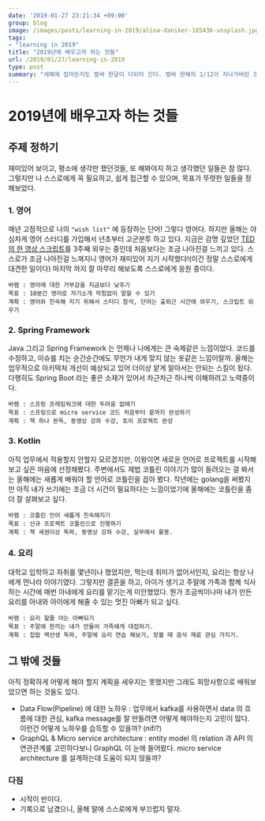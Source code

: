 ```yaml
---
date: '2019-01-27 23:21:34 +09:00'
group: blog
image: /images/posts/learning-in-2019/alina-daniker-165436-unsplash.jpg
tags:
- "learning in 2019"
title: "2019년에 배우고자 하는 것들"
url: /2019/01/27/learning-in-2019
type: post
summary: "새해에 접어든지도 벌써 한달이 다되어 간다. 벌써 한해의 1/12이 지나가버린 것이다! 새해가 밝아오면 늘상 여러가지 다짐들을 하게 마련이지만, 작심삼일이라는 말처럼 쉽지 않은 일이다. 그런 의미에서 올 한해 배우려고 생각하는 것들을 다시금 리스트를 정리해서 스스로에게 동기부여를 해본다."
---
```


# 2019년에 배우고자 하는 것들

## 주제 정하기

재미있어 보이고, 평소에 생각만 했던것들, 또 해봐야지 하고 생각했던 일들은 참 많다. 그렇지만 나 스스로에게 꼭 필요하고, 쉽게 접근할 수 있으며, 목표가 뚜렷한 일들을 정해보았다.


### 1. 영어

매년 고정적으로 나의 `"wish list"` 에 등장하는 단어! 그렇다 영어다. 하지만 올해는 야심차게 영어 스터디를 가입해서 년초부터 고군분투 하고 있다.
지금은 감명 깊었던 [TED 의 한 영상 스크립트](https://www.ted.com/talks/angela_lee_duckworth_grit_the_power_of_passion_and_perseverance?language=en)를 3주째 외우는 중인데
처음보다는 조금 나아진걸 느끼고 있다. 스스로가 조금 나아진걸 느껴지니 영어가 재미있어 지기 시작했다!(이건 정말 스스로에게 대견한 일이다) 마지막 까지 잘 마무리 해보도록 스스로에게 응원 중이다.

```
바램 : 영어에 대한 거부감을 지금보다 낮추기
목표 : 10분간 영어로 자기소개 막힘없이 말할 수 있기
계획 : 영어와 친숙해 지기 위해서 스터디 참석, 단어는 출퇴근 시간에 외우기, 스크립트 외우기
```

### 2. Spring Framework

Java 그리고 Spring Framework 는 언제나 나에게는 큰 숙제같은 느낌이었다. 코드를 수정하고, 이슈를 치는 순간순간에도 무언가 내게 맞지 않는 옷같은 느낌이랄까.
올해는 업무적으로 아키텍처 개선이 예상되고 있어 더이상 얕게 알아서는 안되는 스킬이 됬다. 다행히도 Spring Boot 라는 좋은 소재가 있어서 차근차근 하나씩 이해하려고 노력중이다.

```
바램 : 스프링 프레임워크에 대한 두려움 없애기
목표 : 스프링으로 micro service 코드 처음부터 끝까지 완성하기
계획 : 책 하나 완독, 동영상 강좌 수강, 토이 프로젝트 완성
```

### 3. Kotlin

아직 업무에서 적용할지 안할지 모르겠지만, 이왕이면 새로운 언어로 프로젝트를 시작해보고 싶은 마음에 선정해봤다. 주변에서도 제법 코틀린 이야기가 많이 들려오는 걸 봐서는
올해에는 새롭게 배워야 할 언어로 코틀린을 꼽아 봤다. 작년에는 golang을 써봤지만 아직 내가 쓰기에는 조금 더 시간이 필요하다는 느낌이었기에 올해에는 코틀린을 좀 더 잘 살펴보고 싶다.

```
바램 : 코틀린 언어 새롭게 친숙해지기
목표 : 신규 프로젝트 코틀린으로 진행하기
계획 : 책 세권이상 독파, 동영상 강좌 수강, 실무에서 활용.
```

### 4. 요리

대학교 입학하고 자취를 몇년이나 했었지만, 먹는데 취미가 없어서인지, 요리는 항상 나에게 먼나라 이야기였다. 그렇지만 결혼을 하고, 아이가 생기고 주말에 가족과 함께 식사하는 시간에
매번 아내에게 요리를 맡기는게 미안했었다. 뭔가 조금씩이나마 내가 만든 요리를 아내와 아이에게 해줄 수 있는 멋진 아빠가 되고 싶다.

```
바램 : 요리 할줄 아는 아빠되기
목표 : 주말에 한끼는 내가 만들어 가족에게 대접하기.
계획 : 집밥 백선생 독파, 주말에 요리 연습 해보기, 장볼 때 음식 재료 관심 가지기.
```

## 그 밖에 것들

아직 정확하게 어떻게 해야 할지 계획을 세우지는 못했지만 그래도 희망사항으로 배워보았으면 하는 것들도 있다.

- Data Flow(Pipeline) 에 대한 노하우 : 업무에서 kafka를 사용하면서 data 의 흐름에 대한 관심, kafka message를 잘 만들려면 어떻게 해야하는지 고민이 많다. 이런건 어떻게 노하우를 습득할 수 있을까? (nifi?)
- GraphQL & Micro service architecture : entity model 의 relation 과 API 의 연관관계를 고민하다보니 GraphQL 이 눈에 들어왔다. micro service architecture 를 설계하는데 도움이 되지 않을까?


### 다짐
 * 시작이 반이다.
 * 기록으로 남겼으니, 올해 말에 스스로에게 부끄럽지 말자.


